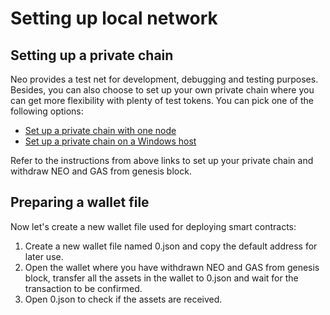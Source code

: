 # Setting up local network

## Setting up a private chain

Neo provides a test net for development, debugging and testing purposes. Besides, you can also choose to set up your own private chain where you can get more flexibility with plenty of test tokens. You can pick one of the following options:

- [Set up a private chain with one node](../develop/network/private-chain/solo.md)
- [Set up a private chain on a Windows host](../develop/network/private-chain/private-chain2.md)

Refer to the instructions from above links to set up your private chain and withdraw NEO and GAS from genesis block.

## Preparing a wallet file

Now let's create a new wallet file used for deploying smart contracts:

1. Create a new wallet file named 0.json and copy the default address for later use.
2. Open the wallet where you have withdrawn NEO and GAS from genesis block, transfer all the assets in the wallet to 0.json and wait for the transaction to be confirmed.
3. Open 0.json to check if the assets are received.

